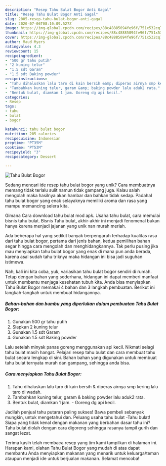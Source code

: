```yaml
---
description: "Resep Tahu Bulat Bogor Anti Gagal"
title: "Resep Tahu Bulat Bogor Anti Gagal"
slug: 2005-resep-tahu-bulat-bogor-anti-gagal
date: 2020-07-06T08:10:09.527Z
image: https://img-global.cpcdn.com/recipes/88c48885094fe96f/751x532cq70/tahu-bulat-bogor-foto-resep-utama.jpg
thumbnail: https://img-global.cpcdn.com/recipes/88c48885094fe96f/751x532cq70/tahu-bulat-bogor-foto-resep-utama.jpg
cover: https://img-global.cpcdn.com/recipes/88c48885094fe96f/751x532cq70/tahu-bulat-bogor-foto-resep-utama.jpg
author: Maud Myers
ratingvalue: 4.3
reviewcount: 15
recipeingredient:
- "500 gr tahu putih"
- "2 kuning telur"
- "1.5 sdt Garam"
- "1.5 sdt Baking powder"
recipeinstructions:
- "Tahu dihaluskan lalu taro di kain bersih &amp; diperas airnya smp kering lalu taro di wadah."
- "Tambahkan kuning telur, garam &amp; baking powder lalu aduk2 rata."
- "Bentuk bulat, diamkan 1 jam. Goreng dg api kecil."
categories:
- Resep
tags:
- tahu
- bulat
- bogor

katakunci: tahu bulat bogor 
nutrition: 205 calories
recipecuisine: Indonesian
preptime: "PT35M"
cooktime: "PT53M"
recipeyield: "3"
recipecategory: Dessert

---
```



![Tahu Bulat Bogor](https://img-global.cpcdn.com/recipes/88c48885094fe96f/751x532cq70/tahu-bulat-bogor-foto-resep-utama.jpg)

Sedang mencari ide resep tahu bulat bogor yang unik? Cara membuatnya memang tidak terlalu sulit namun tidak gampang juga. Kalau salah mengolah maka hasilnya akan hambar dan bahkan tidak sedap. Padahal tahu bulat bogor yang enak selayaknya memiliki aroma dan rasa yang mampu memancing selera kita.

Gimana Cara download tahu bulat mod apk. Usaha tahu bulat, cara memulai bisnis tahu bulat. Bisnis Tahu bulat, akhir-akhir ini menjadi fenomenal bukan hanya karena menjadi jajanan yang unik nan murah meriah.

Ada beberapa hal yang sedikit banyak berpengaruh terhadap kualitas rasa dari tahu bulat bogor, pertama dari jenis bahan, kedua pemilihan bahan segar hingga cara mengolah dan menghidangkannya. Tak perlu pusing jika mau menyiapkan tahu bulat bogor yang enak di mana pun anda berada, karena asal sudah tahu triknya maka hidangan ini bisa jadi suguhan istimewa.


Nah, kali ini kita coba, yuk, variasikan tahu bulat bogor sendiri di rumah. Tetap dengan bahan yang sederhana, hidangan ini dapat memberi manfaat untuk membantu menjaga kesehatan tubuh kita. Anda bisa menyiapkan Tahu Bulat Bogor memakai 4 bahan dan 3 langkah pembuatan. Berikut ini langkah-langkah untuk membuat hidangannya.

<!--inarticleads1-->

##### Bahan-bahan dan bumbu yang diperlukan dalam pembuatan Tahu Bulat Bogor:

1. Gunakan 500 gr tahu putih
1. Siapkan 2 kuning telur
1. Gunakan 1.5 sdt Garam
1. Gunakan 1.5 sdt Baking powder


Lalu setelah minyak panas goreng menggunakan api kecil. Nikmati selagi tahu bulat masih hangat. Pelajari resep tahu bulat dan cara membuat tahu bulat secara lengkap di sini. Bahan bahan yang digunakan untuk membuat tahu bulat ternyata murah dan gampang, sehingga anda bisa. 

<!--inarticleads2-->

##### Cara menyiapkan Tahu Bulat Bogor:

1. Tahu dihaluskan lalu taro di kain bersih &amp; diperas airnya smp kering lalu taro di wadah.
1. Tambahkan kuning telur, garam &amp; baking powder lalu aduk2 rata.
1. Bentuk bulat, diamkan 1 jam. - Goreng dg api kecil.


Jadilah penjual tahu putaran paling sukses! Bawa pembeli sebanyak mungkin, untuk mengetahui dan. Peluang usaha tahu bulat -Tahu bulat! Siapa yang tidak kenal dengan makanan yang berbahan dasar tahu ini? Tahu bulat diolah dengan cara digoreng sehingga rasanya tampil gurih dan sangat lezat. 

Terima kasih telah membaca resep yang tim kami tampilkan di halaman ini. Harapan kami, olahan Tahu Bulat Bogor yang mudah di atas dapat membantu Anda menyiapkan makanan yang menarik untuk keluarga/teman ataupun menjadi ide untuk berjualan makanan. Selamat mencoba!
